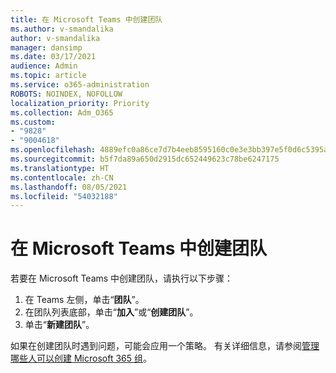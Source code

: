 ```yaml
---
title: 在 Microsoft Teams 中创建团队
ms.author: v-smandalika
author: v-smandalika
manager: dansimp
ms.date: 03/17/2021
audience: Admin
ms.topic: article
ms.service: o365-administration
ROBOTS: NOINDEX, NOFOLLOW
localization_priority: Priority
ms.collection: Adm_O365
ms.custom:
- "9828"
- "9004618"
ms.openlocfilehash: 4889efc0a86ce7d7b4eeb8595160c0e3e3bb397e5f0d6c5395a54daece512465
ms.sourcegitcommit: b5f7da89a650d2915dc652449623c78be6247175
ms.translationtype: HT
ms.contentlocale: zh-CN
ms.lasthandoff: 08/05/2021
ms.locfileid: "54032188"
---
```

# <a name="create-a-team-in-microsoft-teams"></a>在 Microsoft Teams 中创建团队

若要在 Microsoft Teams 中创建团队，请执行以下步骤：

1. 在 Teams 左侧，单击“**团队**”。
2. 在团队列表底部，单击“**加入**”或“**创建团队**”。
3. 单击“**新建团队**”。

如果在创建团队时遇到问题，可能会应用一个策略。 有关详细信息，请参阅[管理哪些人可以创建 Microsoft 365 组](https://docs.microsoft.com/microsoft-365/solutions/manage-creation-of-groups)。
